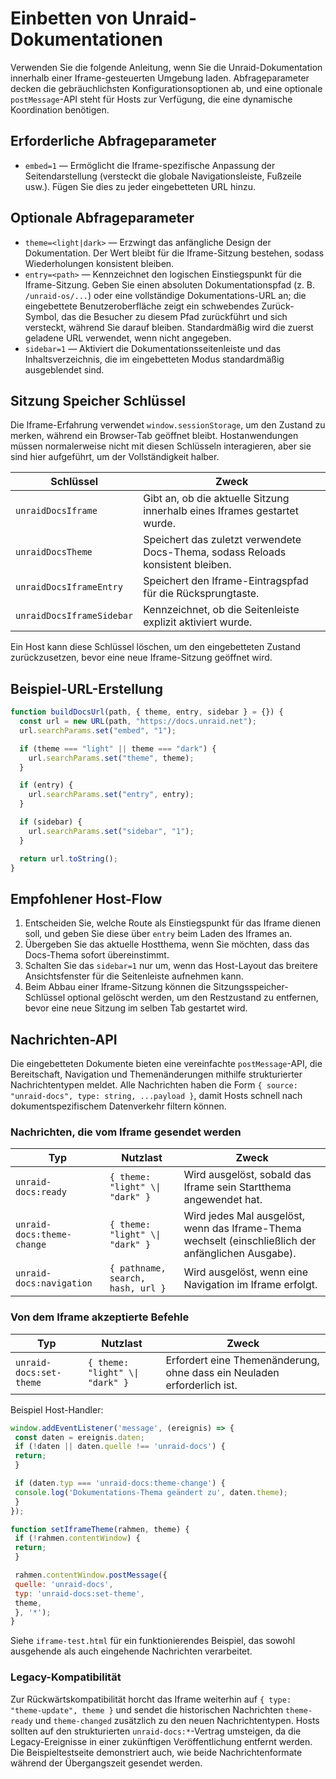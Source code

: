 # Einbetten von Unraid-Dokumentationen

Verwenden Sie die folgende Anleitung, wenn Sie die Unraid-Dokumentation innerhalb einer Iframe-gesteuerten Umgebung laden. Abfrageparameter decken die gebräuchlichsten Konfigurationsoptionen ab, und eine optionale `postMessage`-API steht für Hosts zur Verfügung, die eine dynamische Koordination benötigen.

## Erforderliche Abfrageparameter

- `embed=1` — Ermöglicht die Iframe-spezifische Anpassung der Seitendarstellung (versteckt die globale Navigationsleiste, Fußzeile usw.). Fügen Sie dies zu jeder eingebetteten URL hinzu.

## Optionale Abfrageparameter

- `theme=<light|dark>` — Erzwingt das anfängliche Design der Dokumentation. Der Wert bleibt für die Iframe-Sitzung bestehen, sodass Wiederholungen konsistent bleiben.
- `entry=<path>` — Kennzeichnet den logischen Einstiegspunkt für die Iframe-Sitzung. Geben Sie einen absoluten Dokumentationspfad (z. B. `/unraid-os/...`) oder eine vollständige Dokumentations-URL an; die eingebettete Benutzeroberfläche zeigt ein schwebendes Zurück-Symbol, das die Besucher zu diesem Pfad zurückführt und sich versteckt, während Sie darauf bleiben. Standardmäßig wird die zuerst geladene URL verwendet, wenn nicht angegeben.
- `sidebar=1` — Aktiviert die Dokumentationsseitenleiste und das Inhaltsverzeichnis, die im eingebetteten Modus standardmäßig ausgeblendet sind.

## Sitzung Speicher Schlüssel

Die Iframe-Erfahrung verwendet `window.sessionStorage`, um den Zustand zu merken, während ein Browser-Tab geöffnet bleibt. Hostanwendungen müssen normalerweise nicht mit diesen Schlüsseln interagieren, aber sie sind hier aufgeführt, um der Vollständigkeit halber.

| Schlüssel                 | Zweck                                                                                           |
| ------------------------- | ----------------------------------------------------------------------------------------------- |
| `unraidDocsIframe`        | Gibt an, ob die aktuelle Sitzung innerhalb eines Iframes gestartet wurde.       |
| `unraidDocsTheme`         | Speichert das zuletzt verwendete Docs-Thema, sodass Reloads konsistent bleiben. |
| `unraidDocsIframeEntry`   | Speichert den Iframe-Eintragspfad für die Rücksprungtaste.                      |
| `unraidDocsIframeSidebar` | Kennzeichnet, ob die Seitenleiste explizit aktiviert wurde.                     |

Ein Host kann diese Schlüssel löschen, um den eingebetteten Zustand zurückzusetzen, bevor eine neue Iframe-Sitzung geöffnet wird.

## Beispiel-URL-Erstellung

```js
function buildDocsUrl(path, { theme, entry, sidebar } = {}) {
  const url = new URL(path, "https://docs.unraid.net");
  url.searchParams.set("embed", "1");

  if (theme === "light" || theme === "dark") {
    url.searchParams.set("theme", theme);
  }

  if (entry) {
    url.searchParams.set("entry", entry);
  }

  if (sidebar) {
    url.searchParams.set("sidebar", "1");
  }

  return url.toString();
}
```

## Empfohlener Host-Flow

1. Entscheiden Sie, welche Route als Einstiegspunkt für das Iframe dienen soll, und geben Sie diese über `entry` beim Laden des Iframes an.
2. Übergeben Sie das aktuelle Hostthema, wenn Sie möchten, dass das Docs-Thema sofort übereinstimmt.
3. Schalten Sie das `sidebar=1` nur um, wenn das Host-Layout das breitere Ansichtsfenster für die Seitenleiste aufnehmen kann.
4. Beim Abbau einer Iframe-Sitzung können die Sitzungsspeicher-Schlüssel optional gelöscht werden, um den Restzustand zu entfernen, bevor eine neue Sitzung im selben Tab gestartet wird.

## Nachrichten-API

Die eingebetteten Dokumente bieten eine vereinfachte `postMessage`-API, die Bereitschaft, Navigation und Themenänderungen mithilfe strukturierter Nachrichtentypen meldet. Alle Nachrichten haben die Form `{ source: "unraid-docs", type: string, ...payload }`, damit Hosts schnell nach dokumentspezifischem Datenverkehr filtern können.

### Nachrichten, die vom Iframe gesendet werden

| Typ                        | Nutzlast                          | Zweck                                                                                                                                  |
| -------------------------- | --------------------------------- | -------------------------------------------------------------------------------------------------------------------------------------- |
| `unraid-docs:ready`        | `{ theme: "light" \\| "dark" }`  | Wird ausgelöst, sobald das Iframe sein Startthema angewendet hat.                                                      |
| `unraid-docs:theme-change` | `{ theme: "light" \\| "dark" }`  | Wird jedes Mal ausgelöst, wenn das Iframe-Thema wechselt (einschließlich der anfänglichen Ausgabe). |
| `unraid-docs:navigation`   | `{ pathname, search, hash, url }` | Wird ausgelöst, wenn eine Navigation im Iframe erfolgt.                                                                |

### Von dem Iframe akzeptierte Befehle

| Typ                     | Nutzlast                         | Zweck                                                                                   |
| ----------------------- | -------------------------------- | --------------------------------------------------------------------------------------- |
| `unraid-docs:set-theme` | `{ theme: "light" \\| "dark" }` | Erfordert eine Themenänderung, ohne dass ein Neuladen erforderlich ist. |

Beispiel Host-Handler:

```js
window.addEventListener('message', (ereignis) => {
 const daten = ereignis.daten;
 if (!daten || daten.quelle !== 'unraid-docs') {
 return;
 }

 if (daten.typ === 'unraid-docs:theme-change') {
 console.log('Dokumentations-Thema geändert zu', daten.theme);
 }
});

function setIframeTheme(rahmen, theme) {
 if (!rahmen.contentWindow) {
 return;
 }

 rahmen.contentWindow.postMessage({
 quelle: 'unraid-docs',
 typ: 'unraid-docs:set-theme',
 theme,
 }, '*');
}
```

Siehe `iframe-test.html` für ein funktionierendes Beispiel, das sowohl ausgehende als auch eingehende Nachrichten verarbeitet.

### Legacy-Kompatibilität

Zur Rückwärtskompatibilität horcht das Iframe weiterhin auf `{ type: "theme-update", theme }` und sendet die historischen Nachrichten `theme-ready` und `theme-changed` zusätzlich zu den neuen Nachrichtentypen. Hosts sollten auf den strukturierten `unraid-docs:*`-Vertrag umsteigen, da die Legacy-Ereignisse in einer zukünftigen Veröffentlichung entfernt werden. Die Beispieltestseite demonstriert auch, wie beide Nachrichtenformate während der Übergangszeit gesendet werden.

